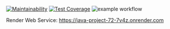 [![Maintainability](https://api.codeclimate.com/v1/badges/08f61c3e134ea7929b0b/maintainability)](https://codeclimate.com/github/Trionichek/java-project-72/maintainability)
[![Test Coverage](https://api.codeclimate.com/v1/badges/08f61c3e134ea7929b0b/test_coverage)](https://codeclimate.com/github/MarkinIA/java-project-72/test_coverage)
![example workflow](https://github.com/Trionichek/java-project-72/actions/workflows/main.yml/badge.svg)

Render Web Service:
https://java-project-72-7v4z.onrender.com